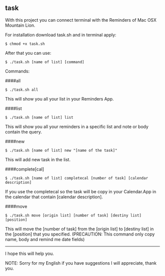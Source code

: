 task
----

With this project you can connect terminal with the Reminders of Mac OSX Mountain Lion.

For installation download task.sh and in terminal apply:

	$ chmod +x task.sh

After that you can use:

	$ ./task.sh [name of list] [command]


Commands:

####all

	$ ./task.sh all

This will show you all your list in your Reminders App.

####list

	$ ./task.sh [name of list] list

This will show you all your reminders in a specific list and note or body contain the query.

####new 

	$ ./task.sh [name of list] new "[name of the task]"

This will add new task in the list.

####complete[cal]

	$ ./task.sh [name of list] completecal [number of task] [calendar description]

If you use the completecal so the task will be copy in your Calendar.App in the calendar that contain
[calendar description].


####move
	
	$ ./task.sh move [origin list] [number of task] [destiny list] [position]

This will move the [number of task] from the [origin list] to [destiny list] in the [position] that you
specified. (PRECAUTION: This command only copy name, body and remind me date fields)

---

I hope this will help you.


NOTE: Sorry for my English if you have suggestions I will appreciate, thank you.
